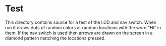 # Test
This directory contains source for a test of the LCD and nav switch. When run
it draws dots of random colors at random locations with the word "Hi" in them.
If the nav switch is used then arrows are drawn on the screen in a diamond
pattern matching the locations pressed.

